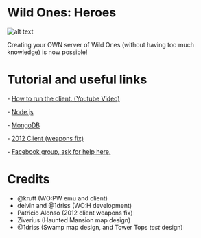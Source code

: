 # Wild Ones: Heroes

![alt text](https://i.imgur.com/7PQcSez.png)


Creating your OWN server of Wild Ones (without having too much knowledge) is now possible!


# Tutorial and useful links

<p>- <a href="https://youtu.be/fhnlI1kIW5M">How to run the client. (Youtube Video)</a></p>
<p>- <a href="http://nodejs.org/">Node.js</a></p>
<p>- <a href="https://www.mongodb.com/download-center?jmp=nav#community">MongoDB</a></p>
<p>- <a href="http://www.mediafire.com/file/lm6zr8em95jmtty/gamewo.swf">2012 Client (weapons fix)</a></p>
<p>- <a href="http://www.mediafire.com/file/lm6zr8em95jmtty/gamewo.swf">Facebook group, ask for help here.</a></p>


# Credits

- @krutt (WO:PW emu and client) 
- delvin and @1driss (WO:H development)
- Patricio Alonso (2012 client weapons fix)
- Ziverius (Haunted Mansion map design)
- @1driss (Swamp map design, and Tower Tops *test* design)
